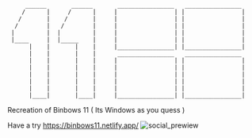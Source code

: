          ______       ______       ________________   ________________
        /      |     /      |     |                | |                |
       /       |    /       |     |                | |                |
      /        |   /        |     |                | |                |
     |         |  |         |     |                | |                |
     |____     |  |_____    |     |                | |                |
          |    |       |    |     |________________| |________________|
          |    |       |    |      ________________   ________________
          |    |       |    |     |                | |                |
          |    |       |    |     |                | |                |
          |    |       |    |     |                | |                |
          |    |       |    |     |                | |                |
          |    |       |    |     |                | |                |
          |____|       |____|     |________________| |________________|


Recreation of Binbows 11 ( Its Windows as you quess )

Have a try https://binbows11.netlify.app/
![social_prewiew](https://user-images.githubusercontent.com/90518786/139300551-db5eac92-718d-4482-a6e6-aaeafbe6afbb.png)
